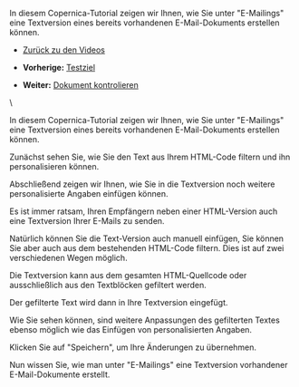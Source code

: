 In diesem Copernica-Tutorial zeigen wir Ihnen, wie Sie unter
"E-Mailings" eine Textversion eines bereits vorhandenen E-Mail-Dokuments
erstellen können.

-   [Zurück zu den
    Videos](http://www.copernica.com/de/support/videos "Video's")

-   **Vorherige:**
    [Testziel](https://www.copernica.com/de/support/videos/e-mailings-testziel "Testziel")
-   **Weiter:** [Dokument
    kontrolieren](https://www.copernica.com/de/support/videos/e-mailings-dokument-kontrolieren "Dokument kontrolieren")

\

In diesem Copernica-Tutorial zeigen wir Ihnen, wie Sie unter
"E-Mailings" eine Textversion eines bereits vorhandenen E-Mail-Dokuments
erstellen können.

Zunächst sehen Sie, wie Sie den Text aus Ihrem HTML-Code filtern und ihn
personalisieren können.

Abschließend zeigen wir Ihnen, wie Sie in die Textversion noch weitere
personalisierte Angaben einfügen können.

Es ist immer ratsam, Ihren Empfängern neben einer HTML-Version auch eine
Textversion Ihrer E-Mails zu senden.

Natürlich können Sie die Text-Version auch manuell einfügen, Sie können
Sie aber auch aus dem bestehenden HTML-Code filtern. Dies ist auf zwei
verschiedenen Wegen möglich.

Die Textversion kann aus dem gesamten HTML-Quellcode oder ausschließlich
aus den Textblöcken gefiltert werden.

Der gefilterte Text wird dann in Ihre Textversion eingefügt.

Wie Sie sehen können, sind weitere Anpassungen des gefilterten Textes
ebenso möglich wie das Einfügen von personalisierten Angaben.

Klicken Sie auf "Speichern", um Ihre Änderungen zu übernehmen.

Nun wissen Sie, wie man unter "E-Mailings" eine Textversion vorhandener
E-Mail-Dokumente erstellt.
